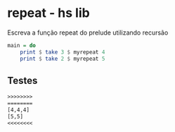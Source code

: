# repeat - hs lib

Escreva a função repeat do prelude utilizando recursão

```hs
main = do
    print $ take 3 $ myrepeat 4
    print $ take 2 $ myrepeat 5
```

## Testes

```txt
>>>>>>>>
========
[4,4,4]
[5,5]
<<<<<<<<
```
